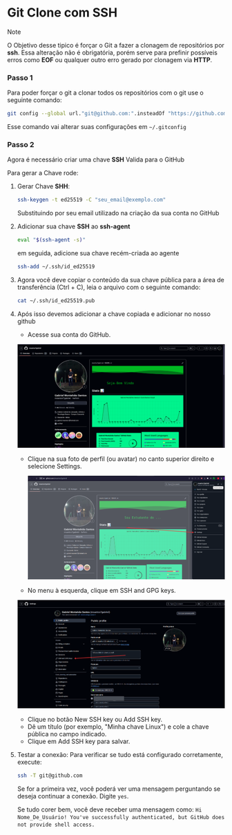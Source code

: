 # Git Clone com SSH

> [!NOTE]
> O Objetivo desse tipico é forçar o Git a fazer a clonagem de repositórios por **ssh**. Essa alteração não é obrigatória, porém serve para prefinir possíveis erros como **EOF** ou qualquer outro erro gerado por clonagem via **HTTP**.

### Passo 1

Para poder forçar o git a clonar todos os repositórios com o git use o seguinte comando:

```BASH
git config --global url."git@github.com:".insteadOf "https://github.com/"
```

Esse comando vai alterar suas configurações em `~/.gitconfig`

### Passo 2

Agora é necessário criar uma chave **SSH** Valida para o GitHub

Para gerar a Chave rode:

1. Gerar Chave **SHH**:

   ```BASH
   ssh-keygen -t ed25519 -C "seu_email@exemplo.com"
   ```

   Substituindo por seu email utilizado na criação da sua conta no GitHub

1. Adicionar sua chave **SSH** ao **ssh-agent**

   ```BASH
   eval "$(ssh-agent -s)"
   ```

   em seguida, adicione sua chave recém-criada ao agente

   ```BASH
   ssh-add ~/.ssh/id_ed25519
   ```

1. Agora você deve copiar o conteúdo da sua chave pública para a área de transferência (Ctrl + C), leia o arquivo com o seguinte comando:

   ```BASH
   cat ~/.ssh/id_ed25519.pub
   ```

1. Após isso devemos adicionar a chave copiada e adicionar no nosso github

   - Acesse sua conta do GitHub.

   ![Pagina inicial do seu perfil no GitHub](images/perfil_git.png)

   - Clique na sua foto de perfil (ou avatar) no canto superior direito e selecione Settings.

     ![Pagina inicial do seu perfil no GitHub](images/where_is_config.png)

   - No menu à esquerda, clique em SSH and GPG keys.

   ![SSH](images/Ssh.png)

   - Clique no botão New SSH key ou Add SSH key.
   - Dê um título (por exemplo, "Minha chave Linux") e cole a chave pública no campo indicado.
   - Clique em Add SSH key para salvar.

1. Testar a conexão:
   Para verificar se tudo está configurado corretamente, execute:

   ```BASH
   ssh -T git@github.com
   ```

   Se for a primeira vez, você poderá ver uma mensagem perguntando se deseja continuar a conexão. Digite `yes`.

   Se tudo corer bem, você deve receber uma mensagem como: `Hi Nome_De_Usuário! You've successfully authenticated, but GitHub does not provide shell access.`
